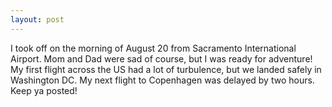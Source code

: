 ```yaml
---
layout: post
---
```


I took off on the morning of August 20 from Sacramento International Airport. Mom and Dad were sad of course, but I was ready for adventure! My first flight across the US had a lot of turbulence, but we landed safely in Washington DC. My next flight to Copenhagen was delayed by two hours. Keep ya posted!